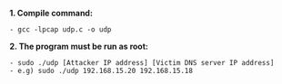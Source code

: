 **1. Compile command:**

    - gcc -lpcap udp.c -o udp

**2. The program must be run as root:**

    - sudo ./udp [Attacker IP address] [Victim DNS server IP address]
    - e.g) sudo ./udp 192.168.15.20 192.168.15.18
